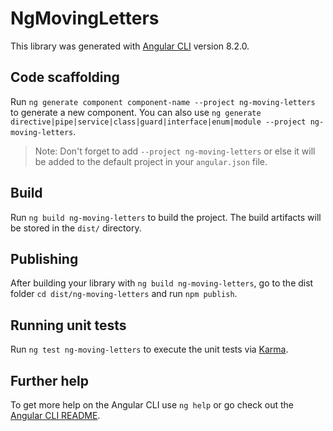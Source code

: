 # NgMovingLetters

This library was generated with [Angular CLI](https://github.com/angular/angular-cli) version 8.2.0.

## Code scaffolding

Run `ng generate component component-name --project ng-moving-letters` to generate a new component. You can also use `ng generate directive|pipe|service|class|guard|interface|enum|module --project ng-moving-letters`.
> Note: Don't forget to add `--project ng-moving-letters` or else it will be added to the default project in your `angular.json` file. 

## Build

Run `ng build ng-moving-letters` to build the project. The build artifacts will be stored in the `dist/` directory.

## Publishing

After building your library with `ng build ng-moving-letters`, go to the dist folder `cd dist/ng-moving-letters` and run `npm publish`.

## Running unit tests

Run `ng test ng-moving-letters` to execute the unit tests via [Karma](https://karma-runner.github.io).

## Further help

To get more help on the Angular CLI use `ng help` or go check out the [Angular CLI README](https://github.com/angular/angular-cli/blob/master/README.md).
